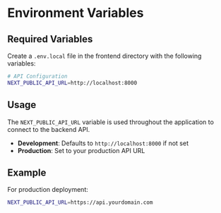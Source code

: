 # Environment Variables

## Required Variables

Create a `.env.local` file in the frontend directory with the following variables:

```bash
# API Configuration
NEXT_PUBLIC_API_URL=http://localhost:8000
```

## Usage

The `NEXT_PUBLIC_API_URL` variable is used throughout the application to connect to the backend API.

- **Development**: Defaults to `http://localhost:8000` if not set
- **Production**: Set to your production API URL

## Example

For production deployment:

```bash
NEXT_PUBLIC_API_URL=https://api.yourdomain.com
```
